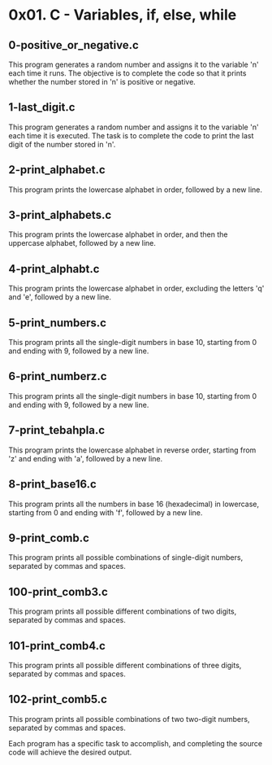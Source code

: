 # 0x01. C - Variables, if, else, while
## 0-positive_or_negative.c
This program generates a random number and assigns it to the variable 'n' each time it runs. The objective is to complete the code so that it prints whether the number stored in 'n' is positive or negative.
## 1-last_digit.c
This program generates a random number and assigns it to the variable 'n' each time it is executed. The task is to complete the code to print the last digit of the number stored in 'n'.
## 2-print_alphabet.c
This program prints the lowercase alphabet in order, followed by a new line.
## 3-print_alphabets.c
This program prints the lowercase alphabet in order, and then the uppercase alphabet, followed by a new line.
## 4-print_alphabt.c
This program prints the lowercase alphabet in order, excluding the letters 'q' and 'e', followed by a new line.
## 5-print_numbers.c
This program prints all the single-digit numbers in base 10, starting from 0 and ending with 9, followed by a new line.
## 6-print_numberz.c
This program prints all the single-digit numbers in base 10, starting from 0 and ending with 9, followed by a new line.
## 7-print_tebahpla.c
This program prints the lowercase alphabet in reverse order, starting from 'z' and ending with 'a', followed by a new line.
## 8-print_base16.c
This program prints all the numbers in base 16 (hexadecimal) in lowercase, starting from 0 and ending with 'f', followed by a new line.
## 9-print_comb.c
This program prints all possible combinations of single-digit numbers, separated by commas and spaces.
## 100-print_comb3.c
This program prints all possible different combinations of two digits, separated by commas and spaces.
## 101-print_comb4.c
This program prints all possible different combinations of three digits, separated by commas and spaces.
## 102-print_comb5.c
This program prints all possible combinations of two two-digit numbers, separated by commas and spaces.

Each program has a specific task to accomplish, and completing the source code will achieve the desired output.
